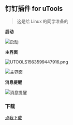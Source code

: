## 钉钉插件 for uTools

> 这是给 Linux 的同学准备的

**启动**

![启动](https://i.loli.net/2019/07/17/5d2ecfd7c2ddb40965.png)

**主界面**

![UTOOLS1563599447916.png](https://i.loli.net/2019/07/20/5d32a2587d87021290.png)

![主界面](https://i.loli.net/2019/07/17/5d2ecf152065635040.jpg)

**消息提醒**

![消息提醒](https://i.loli.net/2019/07/17/5d2ed2daee14512475.png)

### 下载

[点我下载](https://www.yuque.com/huangrongfa/nbz6lb/cagoau#f26ef914)